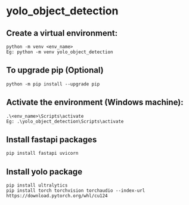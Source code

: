 # yolo_object_detection

## Create a virtual environment:
	python -m venv <env_name>
	Eg: python -m venv yolo_object_detection

## To upgrade pip (Optional)
	python -m pip install --upgrade pip 

## Activate the environment (Windows machine):
	.\<env_name>\Scripts\activate
	Eg: .\yolo_object_detection\Scripts\activate

## Install fastapi packages
	pip install fastapi uvicorn
## Install yolo package
	pip install ultralytics
 	pip install torch torchvision torchaudio --index-url https://download.pytorch.org/whl/cu124

